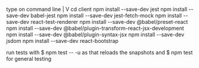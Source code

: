 type on command line | 
                     V
cd client
npm install --save-dev jest
npm install --save-dev babel-jest
npm install --save-dev jest-fetch-mock
npm install --save-dev react-test-renderer
npm install --save-dev @babel/preset-react
npm install --save-dev @babel/plugin-transform-react-jsx-development
npm install --save-dev @babel/plugin-syntax-jsx
npm install --save-dev jsdom
npm install --save-dev react-bootstrap

run tests with
$ npm test -- -u
as that reloads the snapshots
and 
$ npm test
for general testing